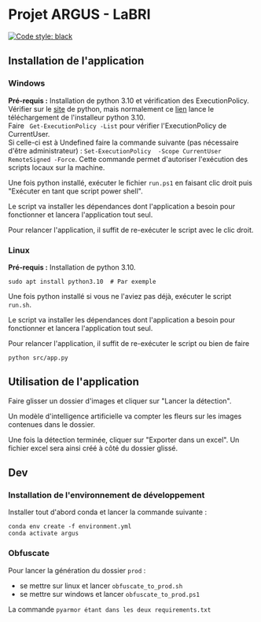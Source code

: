# Projet ARGUS - LaBRI

[![Code style: black](https://img.shields.io/badge/code%20style-black-000000.svg)](https://github.com/psf/black)

## Installation de l'application

### Windows

**Pré-requis :** Installation de python 3.10 et vérification des ExecutionPolicy.  
Vérifier sur le [site](https://www.python.org/downloads/windows/) de python, mais normalement ce [lien](https://www.python.org/ftp/python/3.10.11/python-3.10.11-amd64.exe)
lance le téléchargement de l'installeur python 3.10.  
Faire ` Get-ExecutionPolicy -List` pour vérifier l'ExecutionPolicy de CurrentUser.  
Si celle-ci est à Undefined faire la commande suivante (pas nécessaire d'être administrateur) : `Set-ExecutionPolicy  -Scope CurrentUser RemoteSigned -Force`. Cette commande permet d'autoriser l'exécution des scripts locaux sur la machine.

Une fois python installé, exécuter le fichier `run.ps1` en faisant clic droit puis "Exécuter en tant que script power shell".

Le script va installer les dépendances dont l'application a besoin pour fonctionner et lancera l'application tout seul.

Pour relancer l'application, il suffit de re-exécuter le script avec le clic droit.

### Linux

**Pré-requis :** Installation de python 3.10.  
```shell
sudo apt install python3.10  # Par exemple
```  

Une fois python installé si vous ne l'aviez pas déjà, exécuter le script `run.sh`.

Le script va installer les dépendances dont l'application a besoin pour fonctionner et lancera l'application tout seul.

Pour relancer l'application, il suffit de re-exécuter le script ou bien de faire 
```shell
python src/app.py
```

## Utilisation de l'application

Faire glisser un dossier d'images et cliquer sur "Lancer la détection".

Un modèle d'intelligence artificielle va compter les fleurs sur les images contenues dans le dossier.

Une fois la détection terminée, cliquer sur "Exporter dans un excel".
Un fichier excel sera ainsi créé à côté du dossier glissé.

## Dev

### Installation de l'environnement de développement

Installer tout d'abord conda et lancer la commande suivante :

```shell
conda env create -f environment.yml
conda activate argus
```

### Obfuscate

Pour lancer la génération du dossier `prod` :
- se mettre sur linux et lancer `obfuscate_to_prod.sh`
- se mettre sur windows et lancer `obfuscate_to_prod.ps1`

La commande `pyarmor étant dans les deux requirements.txt`